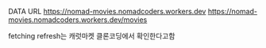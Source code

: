 

DATA URL
https://nomad-movies.nomadcoders.workers.dev
https://nomad-movies.nomadcoders.workers.dev/movies

fetching refresh는 캐럿마켓 클론코딩에서 확인한다고함


